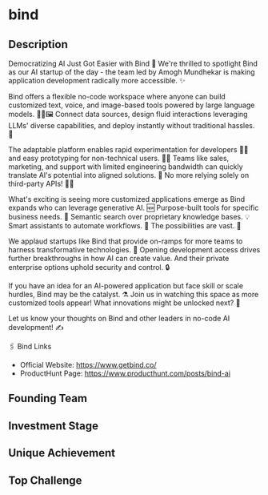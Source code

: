 # bind

## Description
Democratizing AI Just Got Easier with Bind 🤖 We're thrilled to spotlight Bind as our AI startup of the day - the team led by Amogh Mundhekar is making application development radically more accessible. ✨

Bind offers a flexible no-code workspace where anyone can build customized text, voice, and image-based tools powered by large language models. 💬🎤🖼️ Connect data sources, design fluid interactions leveraging LLMs' diverse capabilities, and deploy instantly without traditional hassles. 🚀

The adaptable platform enables rapid experimentation for developers 👨‍💻 and easy prototyping for non-technical users. 👩‍🏫 Teams like sales, marketing, and support with limited engineering bandwidth can quickly translate AI's potential into aligned solutions. 🔮 No more relying solely on third-party APIs! 🙅‍♂️

What's exciting is seeing more customized applications emerge as Bind expands who can leverage generative AI. 🆕 Purpose-built tools for specific business needs. 🔎 Semantic search over proprietary knowledge bases. 💡Smart assistants to automate workflows. 🤖 The possibilities are vast. 🌠

We applaud startups like Bind that provide on-ramps for more teams to harness transformative technologies. 👏 Opening development access drives further breakthroughs in how AI can create value. And their private enterprise options uphold security and control. 🔒

If you have an idea for an AI-powered application but face skill or scale hurdles, Bind may be the catalyst. ⚗️ Join us in watching this space as more customized tools appear! What innovations might be unlocked next? 🎁

Let us know your thoughts on Bind and other leaders in no-code AI development! ✍️

🖇️ Bind Links
* Official Website: https://www.getbind.co/
* ProductHunt Page: https://www.producthunt.com/posts/bind-ai

## Founding Team
## Investment Stage
## Unique Achievement
## Top Challenge
